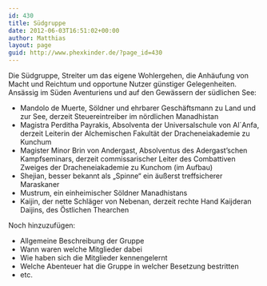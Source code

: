 ```yaml
---
id: 430
title: Südgruppe
date: 2012-06-03T16:51:02+00:00
author: Matthias
layout: page
guid: http://www.phexkinder.de/?page_id=430
---
```

Die Südgruppe, Streiter um das eigene Wohlergehen, die Anhäufung von Macht und Reichtum und opportune Nutzer günstiger Gelegenheiten. Ansässig im Süden Aventuriens und auf den Gewässern der südlichen See:

  * Mandolo de Muerte, Söldner und ehrbarer Geschäftsmann zu Land und zur See, derzeit Steuereintreiber im nördlichen Manadhistan
  * Magistra Perditha Payrakis, Absolventa der Universalschule von Al´Anfa, derzeit Leiterin der Alchemischen Fakultät der Dracheneiakademie zu Kunchum
  * Magister Minor Brin von Andergast, Absolventus des Adergast&#8217;schen Kampfseminars, derzeit commissarischer Leiter des Combattiven Zweiges der Dracheneiakademie zu Kunchom (im Aufbau)
  * Shejian, besser bekannt als &#8222;Spinne&#8220; ein äußerst treffsicherer Maraskaner
  * Mustrum, ein einheimischer Söldner Manadhistans
  * Kaijin, der nette Schläger von Nebenan, derzeit rechte Hand Kaijderan Daijins, des Östlichen Thearchen

Noch hinzuzufügen:

  * Allgemeine Beschreibung der Gruppe
  * Wann waren welche Mitglieder dabei
  * Wie haben sich die Mitglieder kennengelernt
  * Welche Abenteuer hat die Gruppe in welcher Besetzung bestritten
  * etc.